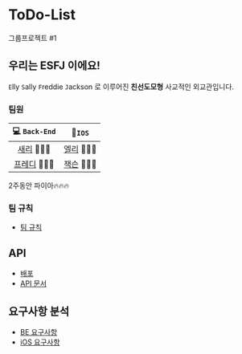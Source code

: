 # ToDo-List 
그룹프로젝트 #1

## 우리는 ESFJ 이에요!

`E`lly `S`ally `F`reddie `J`ackson 로 이루어진 **친선도모형** 사교적인 외교관입니다.



### 팀원

|                 💻 `Back-End`                 |                     📱`IOS`                     |
| :------------------------------------------: | :------------------------------------------: |
|  [새리](https://github.com/min27604) 👩🏻‍💻  | [엘리](https://github.com/ellyheetov) 👩🏻‍💻 |
| [프레디](https://github.com/Dae-Hwa) 🧑🏻‍💻 | [잭슨](https://github.com/JacksonPK) 🧑🏻‍💻 |



2주동안 파이아🔥🔥🔥

### 팀 규칙

- [팀 규칙](https://github.com/Dae-Hwa/todo-list/wiki)

## API

- [배포](http://3.36.140.12:8080/)
- [API 문서](https://documenter.getpostman.com/view/15277135/TzJpjgFr)

## 요구사항 분석

- [BE 요구사항](https://github.com/Dae-Hwa/todo-list/wiki/%F0%9F%93%8DBE-%EC%9A%94%EA%B5%AC%EC%82%AC%ED%95%AD-%EB%B6%84%EC%84%9D%F0%9F%94%A5)
- [iOS 요구사항](https://github.com/Dae-Hwa/todo-list/wiki/%F0%9F%93%8DiOS-%EC%9A%94%EA%B5%AC%EC%82%AC%ED%95%AD-%EB%B6%84%EC%84%9D-%F0%9F%94%A5)
